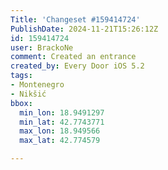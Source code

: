 ```yaml
---
Title: 'Changeset #159414724'
PublishDate: 2024-11-21T15:26:12Z
id: 159414724
user: BrackoNe
comment: Created an entrance
created_by: Every Door iOS 5.2
tags:
- Montenegro
- Nikšić
bbox:
  min_lon: 18.9491297
  min_lat: 42.7743771
  max_lon: 18.949566
  max_lat: 42.774579

---
```

